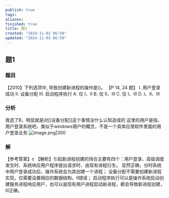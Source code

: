 ```yaml
---
publish: true
tags: 
aliases: 
finished: true
title: 题1
created: "2024-11-02 06:50"
updated: "2024-11-03 06:50"
---
```

## 题1
### 题目
【2010】下列选项中, 导致创建新进程的操作是()。 【P 14, 24 题】
I. 用户登录成功 
II. 设备分配 
III. 启动程序执行
A. 仅 I、II 
B. 仅 II、III 
C. 仅 I、III 
D. I、II、III
### 分析
我选了B，明显就是对[[设备分配]]这个事情没什么认知造成的
这里的用户是指，用户登录系统吧，类似于windows用户的概念，不是一个具体应用软件里面的用户登录业务
![image.png|300](https://img.hwenyi.tech/202411031506445.webp)
### 解
【参考答案】c
【解析】引起新进程创建的场合主要有四个：用户登录、高级调度发生时、系统响应用户程序提出请求时、由现有进程衍生。
显然正确，分时系统中用户登录成功后，操作系统会为其创建一个进程；
设备分配不需要创建新进程实现，仅需要设置相应的数据结构，II错误；
启动程序执行可以是操作系统启动创建服务进程响应用户，也可以是现有用户进程启动新进程，都会导致新进程创建，III正确。